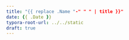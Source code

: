 ```yaml
---
title: "{{ replace .Name "-" " " | title }}"
date: {{ .Date }}
typora-root-url: ../../static
draft: true
---
```

